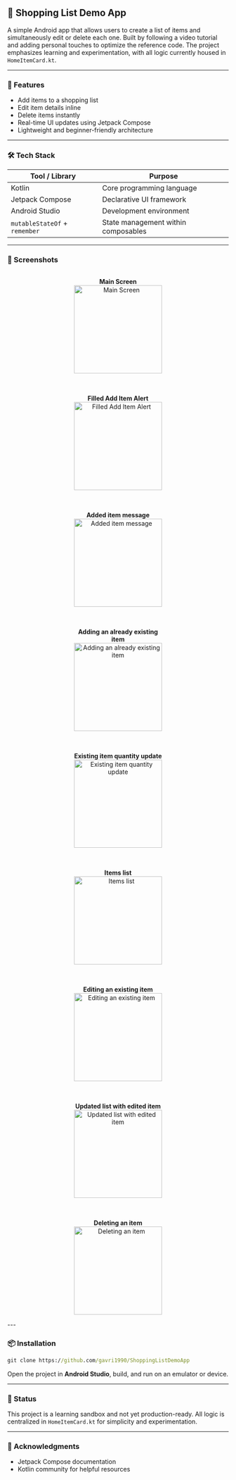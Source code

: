 ## 📱 Shopping List Demo App

A simple Android app that allows users to create a list of items and simultaneously edit or delete each one. Built by following a video tutorial and adding personal touches to optimize the reference code. The project emphasizes learning and experimentation, with all logic currently housed in `HomeItemCard.kt`.

---

### 🚀 Features

- Add items to a shopping list
- Edit item details inline
- Delete items instantly
- Real-time UI updates using Jetpack Compose
- Lightweight and beginner-friendly architecture

---

### 🛠️ Tech Stack

| Tool / Library                | Purpose                             |
|-------------------------------|-------------------------------------|
| Kotlin                        | Core programming language           |
| Jetpack Compose               | Declarative UI framework            |
| Android Studio                | Development environment             |
| `mutableStateOf` + `remember` | State management within composables |

---

### 📸 Screenshots

<div style="display: flex; flex-wrap: wrap; gap: 20px; justify-content: center;">
  <figure style="width: 200px; text-align: center;">
    <figcaption><strong>Main Screen</strong></figcaption>
    <img src="demoImages/screenshot1.png" alt="Main Screen" width="200"/>
  </figure>
  <figure style="width: 200px; text-align: center;">
    <figcaption><strong>Filled Add Item Alert</strong></figcaption>
    <img src="demoImages/screenshot2.png" alt="Filled Add Item Alert" width="200"/>
  </figure>
  <figure style="width: 200px; text-align: center;">
    <figcaption><strong>Added item message</strong></figcaption>
    <img src="demoImages/screenshot3.png" alt="Added item message" width="200"/>
  </figure>
  <figure style="width: 200px; text-align: center;">
    <figcaption><strong>Adding an already existing item</strong></figcaption>
    <img src="demoImages/screenshot4.png" alt="Adding an already existing item" width="200"/>
  </figure>
  <figure style="width: 200px; text-align: center;">
    <figcaption><strong>Existing item quantity update</strong></figcaption>
    <img src="demoImages/screenshot5.png" alt="Existing item quantity update" width="200"/>
  </figure>
  <figure style="width: 200px; text-align: center;">
    <figcaption><strong>Items list</strong></figcaption>
    <img src="demoImages/screenshot6.png" alt="Items list" width="200"/>
  </figure>
  <figure style="width: 200px; text-align: center;">
    <figcaption><strong>Editing an existing item</strong></figcaption>
    <img src="demoImages/screenshot7.png" alt="Editing an existing item" width="200"/>
  </figure>
  <figure style="width: 200px; text-align: center;">
    <figcaption><strong>Updated list with edited item</strong></figcaption>
    <img src="demoImages/screenshot8.png" alt="Updated list with edited item" width="200"/>
  </figure>
  <figure style="width: 200px; text-align: center;">
    <figcaption><strong>Deleting an item</strong></figcaption>
    <img src="demoImages/screenshot9.png" alt="Deleting an item" width="200"/>
  </figure>
</div>
---

### 📦 Installation

```cmd
git clone https://github.com/gavri1990/ShoppingListDemoApp
```

Open the project in **Android Studio**, build, and run on an emulator or device.

---

### 🧪 Status

This project is a learning sandbox and not yet production-ready. All logic is centralized in `HomeItemCard.kt` for simplicity and experimentation.

---

### 🙌 Acknowledgments

- Jetpack Compose documentation
- Kotlin community for helpful resources
